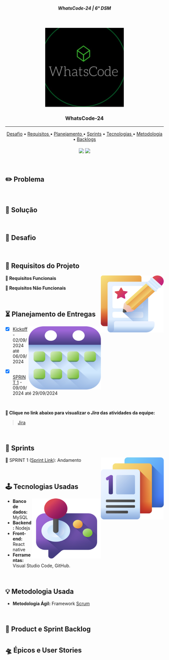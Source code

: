 <h5 align="center"> WhatsCode-24 | 6° DSM </h5>

<br>

<p align="center">
<img src ="doc/imgs/logo.png" width="250" height="250"/>
 </h3>
<p align="center">

<p align="center">
      <h3 align="center"> WhatsCode-24 </h3>
<p align="center">

<hr>

<p align="center"> 
   <a href="#desafio">Desafio</a> •
   <a href ="#requisitos"> Requisitos </a> •
   <a href ="#planejamento"> Planejamento </a> •
   <a href="#sprints">Sprints</a> •
   <a href ="#tecnologias"> Tecnologias </a> •
   <a href ="#metodologia"> Metodologia </a> •
   <a href="#backlogs">Backlogs</a>
</p>
<h4 align="center"> 
 <a href="https://reactnative.dev/"><img src = "https://img.shields.io/badge/React_Native-20232A?style=for-the-badge&logo=react&logoColor=61DAFB"/></a>
 <a href="https://www.mysql.com/"><img src = "https://img.shields.io/badge/MySQL-005C84?style=for-the-badge&logo=mysql&logoColor=white"/></a>
</h4>


<br>

## :pencil2: Problema



<br>

## :rocket: Solução

<br>

<span id="desafio">

## :milky_way: Desafio



<br>

<span id="requisitos">

## :dart: Requisitos do Projeto

<img align="right" width="200" height="180" src="doc/imgs/edicao.png">

**📌 Requisitos Funcionais**

  
**📌 Requisitos Não Funcionais**


<br>

<span id="planejamento">

## :hourglass_flowing_sand: Planejamento de Entregas

<img align="right" width="230" height="200" src="doc/imgs/calendario.png">

- [x] [Kickoff](#) - 02/09/2024 até 06/09/2024

- [x] [SPRINT 1](#) - 09/09/2024 até 29/09/2024

<br>

**:link: Clique no link abaixo para visualizar o *Jira* das atividades da equipe:**
> [Jira](https://whatscode.atlassian.net/jira/software/projects/WTC/boards/2?atlOrigin=eyJpIjoiNGEzZTE4NzgyZjcxNDc4OWI4OWJjMTZiNGEwNjIzYTgiLCJwIjoiaiJ9)

<br>

<span id="sprints">

## :date: Sprints

<img align="right" width="200" height="196" src="doc/imgs/app-de-apresentacao-de-slides.png">

🔖 SPRINT 1 ([Sprint Link](doc/sprints/sprint1.md)): Andamento 


<br>

<span id="tecnologias">

## :joystick: Tecnologias Usadas

<img align="right" width="218" height="190" src="doc/imgs/contracao-muscular.png">

* **Banco de dados:** MySQL
* **Backend:** Nodejs
* **Front-end:** React native 
* **Ferramentas:** Visual Studio Code, GitHub.

<br>

<span id="metodologia">

## :bulb: Metodologia Usada

* **Metodologia Ágil:** Framework [Scrum](https://www.scrum.org/)

<br>

<span id="backlogs">

## :crystal_ball: Product e Sprint Backlog

<h1 align="center"> </h1>

## :flying_saucer: Épicos e User Stories

<h1 align="center"> </h1>
<h1 align="center"> </h1>

<br>
